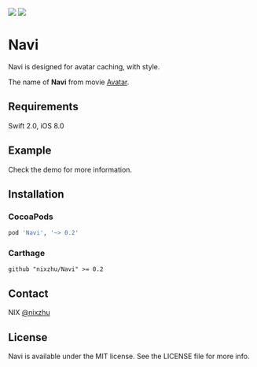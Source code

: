 <p>
<a href="http://cocoadocs.org/docsets/Navi"><img src="https://img.shields.io/cocoapods/v/Navi.svg?style=flat"></a> 
<a href="https://github.com/Carthage/Carthage/"><img src="https://img.shields.io/badge/Carthage-compatible-4BC51D.svg?style=flat"></a> 
</p>

# Navi

Navi is designed for avatar caching, with style. 

The name of **Navi** from movie [Avatar](https://en.wikipedia.org/wiki/Avatar_(2009_film)).

## Requirements

Swift 2.0, iOS 8.0

## Example

Check the demo for more information.

## Installation

### CocoaPods

```ruby
pod 'Navi', '~> 0.2'
```

### Carthage

```ogdl
github "nixzhu/Navi" >= 0.2
```

## Contact

NIX [@nixzhu](https://twitter.com/nixzhu)

## License

Navi is available under the MIT license. See the LICENSE file for more info.
